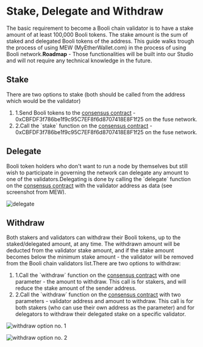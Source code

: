 # Stake, Delegate and Withdraw

The basic requirement to become a Booli chain validator is to have a stake amount of at least 100,000 Booli tokens. The stake amount is the sum of staked and delegated Booli tokens of the address. This guide walks trough the process of using MEW (MyEtherWallet.com) in the process of using Booli network.**Roadmap** - Those functionalities will be built into our Studio and will not require any technical knowledge in the future.

## Stake <a href="#stake" id="stake"></a>

There are two options to stake (both should be called from the address which would be the validator)

1. 1.Send Booli tokens to the [consensus contract](https://booliscan.com/address/0xCBFDF3f786be1f9c95C7EF8f6d8707418E8F1f25) - 0xCBFDF3f786be1f9c95C7EF8f6d8707418E8F1f25 on the fuse network.
2. 2.Call the \`stake\` function on the [consensus contract](https://booliscan.com/address/0xCBFDF3f786be1f9c95C7EF8f6d8707418E8F1f25) - 0xCBFDF3f786be1f9c95C7EF8f6d8707418E8F1f25 on the fuse network.

## Delegate <a href="#delegate" id="delegate"></a>

Booli token holders who don't want to run a node by themselves but still wish to participate in governing the network can delegate any amount to one of the validators.Delegating is done by calling the \`delegate\` function on the [consensus contract](https://booliscan.com/address/0xCBFDF3f786be1f9c95C7EF8f6d8707418E8F1f25) with the validator address as data (see screenshot from MEW).

![delegate](https://3886961007-files.gitbook.io/\~/files/v0/b/gitbook-x-prod.appspot.com/o/spaces%2F-MQROvzQPC4eD8u5AQhv%2Fuploads%2FfW2bi43f3TMgmwzi7wSZ%2Fimage.png?alt=media\&token=f30eb8a1-ff40-4f1e-9f73-89466ea2c83e)

## Withdraw <a href="#withdraw" id="withdraw"></a>

Both stakers and validators can withdraw their Booli tokens, up to the staked/delegated amount, at any time. The withdrawn amount will be deducted from the validator stake amount, and if the stake amount becomes below the minimum stake amount - the validator will be removed from the Booli chain validators list.There are two options to withdraw:

1. 1.Call the \`withdraw\` function on the [consensus contract](https://booliscan.com/address/0xCBFDF3f786be1f9c95C7EF8f6d8707418E8F1f25) with one parameter - the amount to withdraw. This call is for stakers, and will reduce the stake amount of the sender address.
2. 2.Call the \`withdraw\` function on the [consensus contract](https://booliscan.com/address/0xCBFDF3f786be1f9c95C7EF8f6d8707418E8F1f25) with two parameters - validator address and amount to withdraw. This call is for both stakers (who can use their own address as the parameter) and for delegators to withdraw their delegated stake on a specific validator.

![withdraw option no. 1](https://3886961007-files.gitbook.io/\~/files/v0/b/gitbook-x-prod.appspot.com/o/spaces%2F-MQROvzQPC4eD8u5AQhv%2Fuploads%2FyBpFV4W9N9vgpGyFEr76%2Fimage.png?alt=media\&token=0f715110-4b8d-4a35-81a6-93383d903f42)

![withdraw option no. 2](https://3886961007-files.gitbook.io/\~/files/v0/b/gitbook-x-prod.appspot.com/o/spaces%2F-MQROvzQPC4eD8u5AQhv%2Fuploads%2FTGmteQzEhEXuDVbibfVt%2Fimage.png?alt=media\&token=84a4f2a6-3c5e-41d7-b427-a845db9f82d2)
